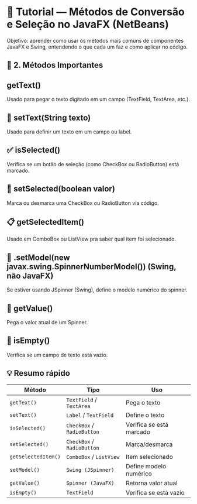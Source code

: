 # 🧭 Tutorial — Métodos de Conversão e Seleção no JavaFX (NetBeans)

Objetivo: aprender como usar os métodos mais comuns de componentes JavaFX e Swing, entendendo o que cada um faz e como aplicar no código.

## 🧩 2. Métodos Importantes

## getText()

Usado para pegar o texto digitado em um campo (TextField, TextArea, etc.).

## 🎯 setText(String texto)

Usado para definir um texto em um campo ou label.

## ✅ isSelected()

Verifica se um botão de seleção (como CheckBox ou RadioButton) está marcado.

## 🔘 setSelected(boolean valor)

Marca ou desmarca uma CheckBox ou RadioButton via código.

## 📋 getSelectedItem()

Usado em ComboBox ou ListView pra saber qual item foi selecionado.


## 🔢 .setModel(new javax.swing.SpinnerNumberModel()) (Swing, não JavaFX)

Se estiver usando JSpinner (Swing), define o modelo numérico do spinner.

## 💬 getValue()

Pega o valor atual de um Spinner.

## 🚫 isEmpty()

Verifica se um campo de texto está vazio.

## 💡 Resumo rápido

| Método           | Tipo                      | Uso                          |
|------------------|---------------------------|-------------------------------|
| `getText()`      | `TextField` / `TextArea`  | Pega o texto                  |
| `setText()`      | `Label` / `TextField`     | Define o texto                |
| `isSelected()`   | `CheckBox` / `RadioButton`| Verifica se está marcado      |
| `setSelected()`  | `CheckBox` / `RadioButton`| Marca/desmarca                |
| `getSelectedItem()` | `ComboBox` / `ListView`| Item selecionado              |
| `setModel()`     | `Swing (JSpinner)`        | Define modelo numérico        |
| `getValue()`     | `Spinner (JavaFX)`        | Retorna valor atual           |
| `isEmpty()`      | `TextField`               | Verifica se está vazio        |
